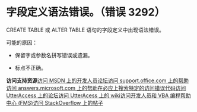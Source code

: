
# 字段定义语法错误。（错误 3292）

CREATE TABLE 或 ALTER TABLE 语句的字段定义中出现语法错误。

可能的原因：




- 保留字或参数名拼写错误或遗漏。
    
- 标点不正确。
    

 **访问支持资源**[访问 MSDN 上的开发人员论坛](https://social.msdn.microsoft.com/Forums/office/zh-cn/home?forum=accessdev)[访问 support.office.com 上的帮助](https://support.office.com/search/results?query=Access)[访问 answers.microsoft.com 上的帮助](http://answers.microsoft.com/zh-cn/office/forum/access?page=1&amp;tab=question&amp;status=all&amp;auth=1)[在必应上搜索特定的访问错误代码](http://www.bing.com/)[访问 UtterAccess 上的论坛](http://www.utteraccess.com/forum/index.php?act=idx)[访问 UtterAcess 上的 wiki](http://www.utteraccess.com/forum/index.php?act=idx)[访问开发人员和 VBA 编程帮助中心 (FMS)](http://www.fmsinc.com/MicrosoftAccess/developer/)[访问 StackOverflow 上的帖子](http://stackoverflow.com/questions/tagged/ms-access)
